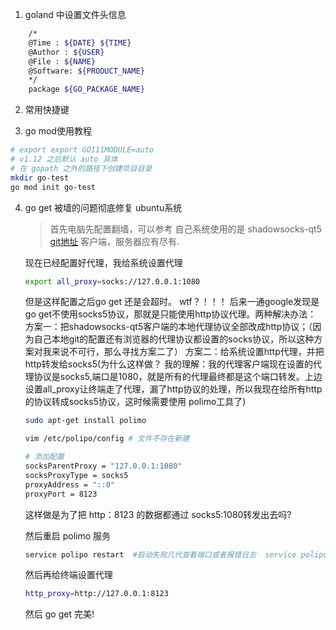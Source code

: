 

1. goland 中设置文件头信息

```bash
    /*
    @Time : ${DATE} ${TIME} 
    @Author : ${USER}
    @File : ${NAME}
    @Software: ${PRODUCT_NAME}
    */
    package ${GO_PACKAGE_NAME}
```

2. 常用快捷键


3. go mod使用教程

```bash
# export export GO111MODULE=auto 
# v1.12 之后默认 auto 具体
# 在 gopath 之外的路径下创建项目目录
mkdir go-test
go mod init go-test
```

4. go get 被墙的问题彻底修复 ubuntu系统

    > 首先电脑先配置翻墙，可以参考
自己系统使用的是 shadowsocks-qt5 [git地址](https://github.com/shadowsocks) 客户端，服务器应有尽有.

    现在已经配置好代理，我给系统设置代理
    ```bash
    export all_proxy=socks://127.0.0.1:1080
    ```

    但是这样配置之后go get 还是会超时。 wtf？！！！ 后来一通google发现是go get不使用socks5协议，那就是只能使用http协议代理。两种解决办法：
    方案一：把shadowsocks-qt5客户端的本地代理协议全部改成http协议；（因为自己本地git的配置还有浏览器的代理协议都设置的socks协议，所以这种方案对我来说不可行，那么寻找方案二了）
    方案二：给系统设置http代理，并把http转发给socks5(为什么这样做？ 我的理解：我的代理客户端现在设置的代理协议是socks5,端口是1080，就是所有的代理最终都是这个端口转发。上边设置all_proxy让终端走了代理，漏了http协议的处理，所以我现在给所有http的协议转成socks5协议，这时候需要使用 polimo工具了)
    ```bash
    sudo apt-get install polimo

    vim /etc/polipo/config # 文件不存在新建

    # 添加配置
    socksParentProxy = "127.0.0.1:1080"
    socksProxyType = socks5
    proxyAddress = "::0"
    proxyPort = 8123
    ```

    这样做是为了把 http：8123 的数据都通过 socks5:1080转发出去吗?

    然后重启 polimo 服务
    ```bash
    service polipo restart  #启动失败几代查看端口或者报错日志  service polipo restatus 应该能看到报错的日志
    ```

    然后再给终端设置代理

    ```bash
    http_proxy=http://127.0.0.1:8123
    ```

    然后 go get 完美!